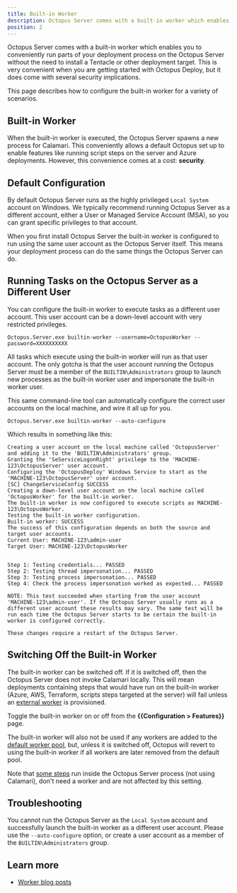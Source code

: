 ```yaml
---
title: Built-in Worker
description: Octopus Server comes with a built-in worker which enables you to conveniently run parts of your deployment process on the Octopus Server without the need to install a Tentacle or other deployment target. This page describes how to configure the built-in worker for a variety of scenarios.
position: 2
---
```


Octopus Server comes with a built-in worker which enables you to conveniently run parts of your deployment process on the Octopus Server without the need to install a Tentacle or other deployment target. This is very convenient when you are getting started with Octopus Deploy, but it does come with several security implications.

This page describes how to configure the built-in worker for a variety of scenarios.

## Built-in Worker

When the built-in worker is executed, the Octopus Server spawns a new process for Calamari.  This conveniently allows a default Octopus set up to enable features like running script steps on the server and Azure deployments.  However, this convenience comes at a cost: **security**.

## Default Configuration

By default Octopus Server runs as the highly privileged `Local System` account on Windows. We typically recommend running Octopus Server as a different account, either a User or Managed Service Account (MSA), so you can grant specific privileges to that account.

When you first install Octopus Server the built-in worker is configured to run using the same user account as the Octopus Server itself. This means your deployment process can do the same things the Octopus Server can do.

## Running Tasks on the Octopus Server as a Different User

You can configure the built-in worker to execute tasks as a different user account. This user account can be a down-level account with very restricted privileges.

```plaintext
Octopus.Server.exe builtin-worker --username=OctopusWorker --password=XXXXXXXXXX
```

All tasks which execute using the built-in worker will run as that user account. The only gotcha is that the user account running the Octopus Server must be a member of the `BUILTIN\Administrators` group to launch new processes as the built-in worker user and impersonate the built-in worker user.

This same command-line tool can automatically configure the correct user accounts on the local machine, and wire it all up for you.

```plaintext
Octopus.Server.exe builtin-worker --auto-configure
```

Which results in something like this:

```plaintext
Creating a user account on the local machine called 'OctopusServer' and adding it to the 'BUILTIN\Administrators' group.
Granting the 'SeServiceLogonRight' privilege to the 'MACHINE-123\OctopusServer' user account.
Configuring the 'OctopusDeploy' Windows Service to start as the 'MACHINE-123\OctopusServer' user account.
[SC] ChangeServiceConfig SUCCESS
Creating a down-level user account on the local machine called 'OctopusWorker' for the built-in worker.
The built-in worker is now configured to execute scripts as MACHINE-123\OctopusWorker.
Testing the built-in worker configuration.
Built-in worker: SUCCESS
The success of this configuration depends on both the source and target user accounts.
Current User: MACHINE-123\admin-user
Target User: MACHINE-123\OctopusWorker


Step 1: Testing credentials... PASSED
Step 2: Testing thread impersonation... PASSED
Step 3: Testing process impersonation... PASSED
Step 4: Check the process impersonation worked as expected... PASSED

NOTE: This test succeeded when starting from the user account 'MACHINE-123\admin-user'. If the Octopus Server usually runs as a different user account these results may vary. The same test will be run each time the Octopus Server starts to be certain the built-in worker is configured correctly.

These changes require a restart of the Octopus Server.
```

## Switching Off the Built-in Worker

The built-in worker can be switched off.  If it is switched off, then the Octopus Server does not invoke Calamari locally.  This will mean deployments containing steps that would have run on the built-in worker (Azure, AWS, Terraform, scripts steps targeted at the server) will fail unless an [external worker](/docs/infrastructure/workers/index.md) is provisioned.

Toggle the built-in worker on or off from the **{{Configuration > Features}}** page.

The built-in worker will also not be used if any workers are added to the [default worker pool](/docs/infrastructure/workers/worker-pools.md), but, unless it is switched off, Octopus will revert to using the built-in worker if all workers are later removed from the default pool.

Note that [some steps](/docs/infrastructure/workers/index.md#Where-steps-run) run inside the Octopus Server process (not using Calamari), don't need a worker and are not affected by this setting.

## Troubleshooting

You cannot run the Octopus Server as the `Local System` account and successfully launch the built-in worker as a different user account. Please use the `--auto-configure` option, or create a user account as a member of the `BUILTIN\Administrators` group.

## Learn more

- [Worker blog posts](https://www.octopus.com/blog/tag/workers) 

